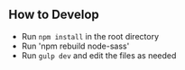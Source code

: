
## How to Develop

* Run `npm install` in the root directory
* Run 'npm rebuild node-sass'
* Run `gulp dev` and edit the files as needed
